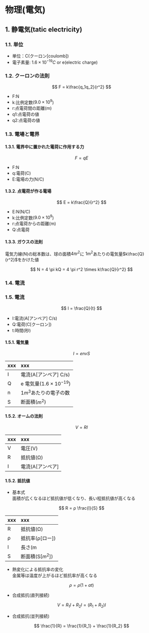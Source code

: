 # 物理(電気)

## 1. 静電気(tatic electricity)

### 1.1. 単位

- 単位：C(クーロン[coulomb])
- 電子素量: $1.6 \times 10^{-19} C$ or e(electric charge)

### 1.2. クーロンの法則

$$
F = k\frac{q_1q_2}{r^2}
$$

- F:N
- k:比例定数($9.0\times10^{9}$)
- r:点電荷間の距離(m)
- q1:点電荷の値
- q2:点電荷の値

### 1.3. 電場と電界

#### 1.3.1. 電界中に置かれた電荷に作用する力

$$
F = qE
$$

- F:N
- q:電荷(C)
- E:電場の力(N/C)

#### 1.3.2. 点電荷が作る電場

$$
E = k\frac{Q}{r^2}
$$

- E:N(N/C)
- k:比例定数($9.0\times10^{9}$)
- r:点電荷からの距離(m)
- Q:点電荷

#### 1.3.3. ガウスの法則

電気力線(N)の総本数は、球の面積$4 \pi r^2$に $1m^2$あたりの電気量$k\frac{Q}{r^2}$をかけた値

$$
N = 4 \pi kQ = 4 \pi r^2 \times k\frac{Q}{r^2}
$$

### 1.4. 電流

### 1.5. 電流

$$
I = \frac{Q}{t}
$$

- I:電流(A[アンペア] C/s)
- Q:電荷(C[クーロン])
- t:時間(秒)

#### 1.5.1. 電気量

$$
I = envS
$$

| xxx | xxx                             |
| :-- | :------------------------------ |
| I   | 電流(A[アンペア] C/s)           |
| Q   | e 電気量($1.6 \times 10^{-19}$) |
| n   | $1m^3$あたりの電子の数          |
| S   | 断面積($m^{2}$)                 |

#### 1.5.2. オームの法則

$$
V = RI
$$

| xxx | xxx              |
| :-- | :--------------- |
| V   | 電圧(V)          |
| R   | 抵抗値(Ω)        |
| I   | 電流(A[アンペア] |

#### 1.5.2. 抵抗値

- 基本式  
  面積が広くなるほど抵抗値が低くなり、長い程抵抗値が高くなる

$$
R = ρ \frac{l}{S}
$$

| xxx | xxx              |
| :-- | :--------------- |
| R   | 抵抗値(Ω)        |
| ρ   | 抵抗率(ρ[ロー])  |
| l   | 長さ(m           |
| S   | 断面積(S[$m^2$]) |

- 熱変化による抵抗率の変化  
  金属等は温度が上がるほど抵抗率が高くなる

$$
ρ = ρ(1+at)
$$

- 合成抵抗(直列接続)

$$
V = R_{1} I + R_{2} I = ( R_{1} + R_{2} ) I
$$

- 合成抵抗(並列接続)

$$
\frac{1}{R} = \frac{1}{R_1} + \frac{1}{R_2}
$$
